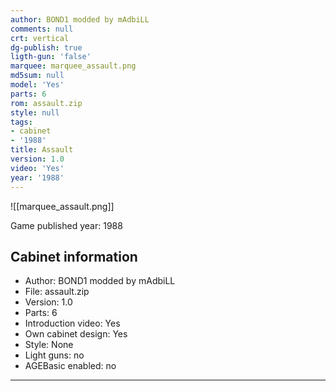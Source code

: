 ```yaml
---
author: BOND1 modded by mAdbiLL
comments: null
crt: vertical
dg-publish: true
ligth-gun: 'false'
marquee: marquee_assault.png
md5sum: null
model: 'Yes'
parts: 6
rom: assault.zip
style: null
tags:
- cabinet
- '1988'
title: Assault
version: 1.0
video: 'Yes'
year: '1988'
---
```


![[marquee_assault.png]]

Game published year: 1988

## Cabinet information

- Author: BOND1 modded by mAdbiLL
- File: assault.zip
- Version: 1.0
- Parts: 6
- Introduction video: Yes
- Own cabinet design: Yes
- Style: None
- Light guns: no
- AGEBasic enabled: no

---
